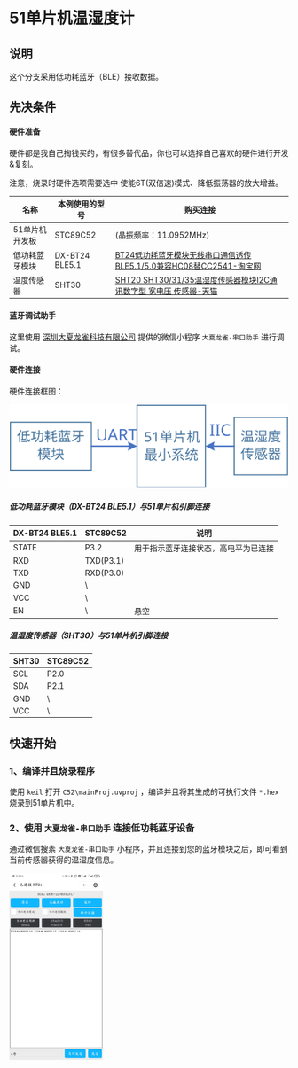 # 51单片机温湿度计

## 说明

这个分支采用低功耗蓝牙（BLE）接收数据。

## 先决条件

#### 硬件准备

硬件都是我自己掏钱买的，有很多替代品，你也可以选择自己喜欢的硬件进行开发&复刻。

注意，烧录时硬件选项需要选中 使能6T(双倍速)模式、降低振荡器的放大增益。

| 名称           | 本例使用的型号 | 购买连接                                                     |
| -------------- | -------------- | ------------------------------------------------------------ |
| 51单片机开发板 | STC89C52       | (晶振频率：11.0952MHz)                                       |
| 低功耗蓝牙模块 | DX-BT24 BLE5.1 | [BT24低功耗蓝牙模块无线串口通信透传BLE5.1/5.0兼容HC08替CC2541-淘宝网](https://item.taobao.com/item.htm?spm=a1z09.2.0.0.21742e8deXzB3k&id=621716432187&_u=d3enn5lf3177) |
| 温度传感器     | SHT30          | [SHT20 SHT30/31/35温湿度传感器模块I2C通讯数字型 宽电压 传感器-天猫](https://detail.tmall.com/item.htm?id=595422048645&spm=a1z09.2.0.0.21742e8deXzB3k&_u=d3enn5lf97cc) |

#### 蓝牙调试助手

这里使用 [深圳大夏龙雀科技有限公司](http://www.szdx-smart.com) 提供的微信小程序 ```大夏龙雀-串口助手``` 进行调试。

#### 硬件连接

硬件连接框图：

<img src="README.assets/%E8%BF%9E%E6%8E%A5%E7%A4%BA%E6%84%8F%E5%9B%BE.svg" alt="连接示意图" style="zoom:125%;" />

##### 低功耗蓝牙模块（DX-BT24 BLE5.1）与51单片机引脚连接

| DX-BT24 BLE5.1 | STC89C52  | 说明                                 |
| -------------- | --------- | ------------------------------------ |
| STATE          | P3.2      | 用于指示蓝牙连接状态，高电平为已连接 |
| RXD            | TXD(P3.1) |                                      |
| TXD            | RXD(P3.0) |                                      |
| GND            | \         |                                      |
| VCC            | \         |                                      |
| EN             | \         | 悬空                                 |

##### 温湿度传感器（SHT30）与51单片机引脚连接

| SHT30 | STC89C52 |
| ----- | -------- |
| SCL   | P2.0     |
| SDA   | P2.1     |
| GND   | \        |
| VCC   | \        |

## 快速开始

### 1、编译并且烧录程序

使用 ```keil```  打开 ```C52\mainProj.uvproj``` ，编译并且将其生成的可执行文件 ```*.hex``` 烧录到51单片机中。

### 2、使用 ```大夏龙雀-串口助手``` 连接低功耗蓝牙设备

通过微信搜素 ```大夏龙雀-串口助手``` 小程序，并且连接到您的蓝牙模块之后，即可看到当前传感器获得的温湿度信息。

<img src="README.assets/F366685D61EB428FBE5E16E12D26FAEB.jpg" alt="img" style="zoom: 33%;" />

